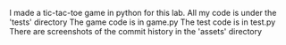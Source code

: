 I made a tic-tac-toe game in python for this lab.
All my code is under the 'tests' directory
The game code is in game.py
The test code is in test.py
There are screenshots of the commit history in the 'assets' directory